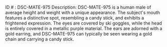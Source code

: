 ID # : DSC-MATE-975
Description: DSC-MATE-975 is a human male of average height and weight with a unique appearance. The subject's mouth features a distinctive spot, resembling a candy stick, and exhibits a frightened expression. The eyes are covered by ski goggles, while the head is entirely covered in a metallic purple material. The ears are adorned with a gold earring, and DSC-MATE-975 can typically be seen wearing a gold chain and carrying a candy stick.